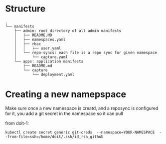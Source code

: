 # Structure

    .
    └── manifests
        ├── admin: root directory of all admin manifests
        │   ├── README.MD
        │   ├── namespaces.yaml
        │   ├── rbac
        │   │   ├── user.yaml
        │   └── repo-syncs: each file is a repo sync for given namespace
        │       └── capture.yaml
        └── apps: application manifests 
            ├── README.md
            └── capture
                └── deployment.yaml

# Creating a new namepspace

Make sure once a new namespace is creatd, and a reposync is configured for it, you add a git secret in the namespace so it can pull

from doit-1:

    kubectl create secret generic git-creds  --namespace=YOUR-NAMESPACE  --from-file=ssh=/home/doit/.ssh/id_rsa_github 